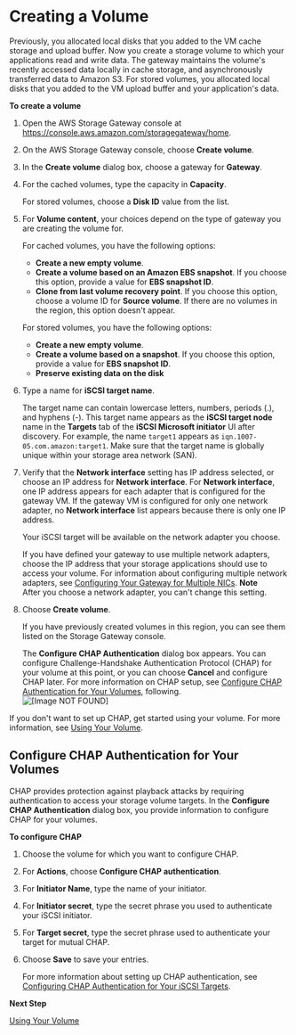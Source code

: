# Creating a Volume<a name="GettingStartedCreateVolumes"></a>

Previously, you allocated local disks that you added to the VM cache storage and upload buffer\. Now you create a storage volume to which your applications read and write data\. The gateway maintains the volume's recently accessed data locally in cache storage, and asynchronously transferred data to Amazon S3\. For stored volumes, you allocated local disks that you added to the VM upload buffer and your application's data\.

**To create a volume**

1. Open the AWS Storage Gateway console at [https://console\.aws\.amazon\.com/storagegateway/home](https://console.aws.amazon.com/storagegateway/)\.

1. On the AWS Storage Gateway console, choose **Create volume**\.

1. In the **Create volume** dialog box, choose a gateway for **Gateway**\. 

1. For the cached volumes, type the capacity in **Capacity**\.

   For stored volumes, choose a **Disk ID** value from the list\.

1. For **Volume content**, your choices depend on the type of gateway you are creating the volume for\.

   For cached volumes, you have the following options: 
   + **Create a new empty volume**\.
   + **Create a volume based on an Amazon EBS snapshot**\. If you choose this option, provide a value for **EBS snapshot ID**\. 
   + **Clone from last volume recovery point**\. If you choose this option, choose a volume ID for **Source volume**\. If there are no volumes in the region, this option doesn't appear\.

   For stored volumes, you have the following options: 
   + **Create a new empty volume**\. 
   + **Create a volume based on a snapshot**\. If you choose this option, provide a value for **EBS snapshot ID**\.
   + **Preserve existing data on the disk**

1. Type a name for **iSCSI target name**\.

   The target name can contain lowercase letters, numbers, periods \(\.\), and hyphens \(\-\)\. This target name appears as the **iSCSI target node** name in the **Targets** tab of the **iSCSI Microsoft initiator** UI after discovery\. For example, the name `target1` appears as `iqn.1007-05.com.amazon:target1`\. Make sure that the target name is globally unique within your storage area network \(SAN\)\. 

1. Verify that the **Network interface** setting has IP address selected, or choose an IP address for **Network interface**\. For **Network interface**, one IP address appears for each adapter that is configured for the gateway VM\. If the gateway VM is configured for only one network adapter, no **Network interface** list appears because there is only one IP address\.

   Your iSCSI target will be available on the network adapter you choose\.

   If you have defined your gateway to use multiple network adapters, choose the IP address that your storage applications should use to access your volume\. For information about configuring multiple network adapters, see [Configuring Your Gateway for Multiple NICs](manage-on-premises-common.md#MaintenanceMultiNIC-common)\.
**Note**  
After you choose a network adapter, you can't change this setting\. 

1. Choose **Create volume**\. 

   If you have previously created volumes in this region, you can see them listed on the Storage Gateway console\. 

   The **Configure CHAP Authentication** dialog box appears\. You can configure Challenge\-Handshake Authentication Protocol \(CHAP\) for your volume at this point, or you can choose **Cancel** and configure CHAP later\. For more information on CHAP setup, see [Configure CHAP Authentication for Your Volumes](#GettingStartedConfigureChap-stored), following\.  
![\[Image NOT FOUND\]](http://docs.aws.amazon.com/storagegateway/latest/userguide/images/create-volumes.png)

If you don't want to set up CHAP, get started using your volume\. For more information, see [Using Your Volume](GettingStarted-use-volumes.md)\.

## Configure CHAP Authentication for Your Volumes<a name="GettingStartedConfigureChap-stored"></a>

CHAP provides protection against playback attacks by requiring authentication to access your storage volume targets\. In the **Configure CHAP Authentication** dialog box, you provide information to configure CHAP for your volumes\.

**To configure CHAP**

1. Choose the volume for which you want to configure CHAP\.

1. For **Actions**, choose **Configure CHAP authentication**\.

1. For **Initiator Name**, type the name of your initiator\.

1. For **Initiator secret**, type the secret phrase you used to authenticate your iSCSI initiator\.

1. For **Target secret**, type the secret phrase used to authenticate your target for mutual CHAP\.

1. Choose **Save** to save your entries\. 

   For more information about setting up CHAP authentication, see [Configuring CHAP Authentication for Your iSCSI Targets](initiator-connection-common.md#ConfiguringiSCSIClientInitiatorCHAP)\.

**Next Step**

[Using Your Volume](GettingStarted-use-volumes.md) 